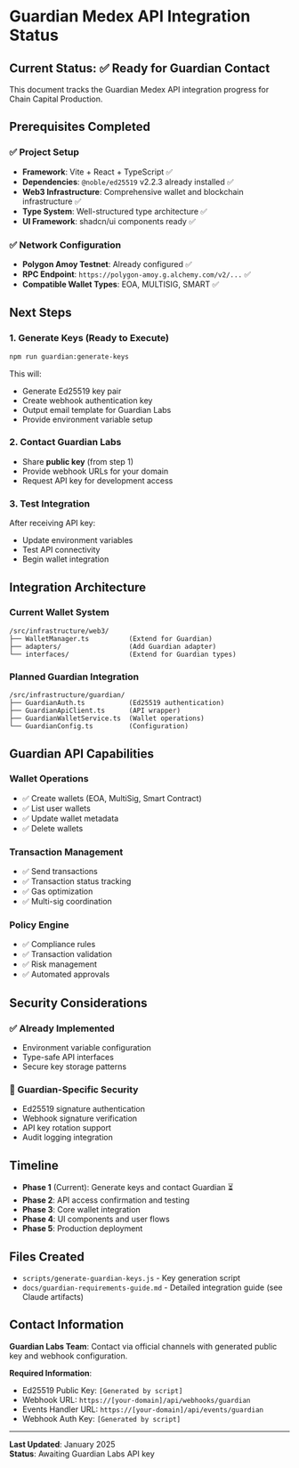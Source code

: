 # Guardian Medex API Integration Status

## Current Status: ✅ Ready for Guardian Contact

This document tracks the Guardian Medex API integration progress for Chain Capital Production.

## Prerequisites Completed

### ✅ Project Setup
- **Framework**: Vite + React + TypeScript ✅
- **Dependencies**: `@noble/ed25519` v2.2.3 already installed ✅
- **Web3 Infrastructure**: Comprehensive wallet and blockchain infrastructure ✅
- **Type System**: Well-structured type architecture ✅
- **UI Framework**: shadcn/ui components ready ✅

### ✅ Network Configuration
- **Polygon Amoy Testnet**: Already configured ✅
- **RPC Endpoint**: `https://polygon-amoy.g.alchemy.com/v2/...` ✅
- **Compatible Wallet Types**: EOA, MULTISIG, SMART ✅

## Next Steps

### 1. Generate Keys (Ready to Execute)
```bash
npm run guardian:generate-keys
```
This will:
- Generate Ed25519 key pair
- Create webhook authentication key
- Output email template for Guardian Labs
- Provide environment variable setup

### 2. Contact Guardian Labs
- Share **public key** (from step 1)
- Provide webhook URLs for your domain
- Request API key for development access

### 3. Test Integration
After receiving API key:
- Update environment variables
- Test API connectivity
- Begin wallet integration

## Integration Architecture

### Current Wallet System
```
/src/infrastructure/web3/
├── WalletManager.ts          (Extend for Guardian)
├── adapters/                 (Add Guardian adapter)
└── interfaces/               (Extend for Guardian types)
```

### Planned Guardian Integration
```
/src/infrastructure/guardian/
├── GuardianAuth.ts           (Ed25519 authentication)
├── GuardianApiClient.ts      (API wrapper)
├── GuardianWalletService.ts  (Wallet operations)
└── GuardianConfig.ts         (Configuration)
```

## Guardian API Capabilities

### Wallet Operations
- ✅ Create wallets (EOA, MultiSig, Smart Contract)
- ✅ List user wallets
- ✅ Update wallet metadata
- ✅ Delete wallets

### Transaction Management
- ✅ Send transactions
- ✅ Transaction status tracking
- ✅ Gas optimization
- ✅ Multi-sig coordination

### Policy Engine
- ✅ Compliance rules
- ✅ Transaction validation
- ✅ Risk management
- ✅ Automated approvals

## Security Considerations

### ✅ Already Implemented
- Environment variable configuration
- Type-safe API interfaces
- Secure key storage patterns

### 🔄 Guardian-Specific Security
- Ed25519 signature authentication
- Webhook signature verification
- API key rotation support
- Audit logging integration

## Timeline

- **Phase 1** (Current): Generate keys and contact Guardian ⏳
- **Phase 2**: API access confirmation and testing
- **Phase 3**: Core wallet integration
- **Phase 4**: UI components and user flows
- **Phase 5**: Production deployment

## Files Created

- `scripts/generate-guardian-keys.js` - Key generation script
- `docs/guardian-requirements-guide.md` - Detailed integration guide (see Claude artifacts)

## Contact Information

**Guardian Labs Team**: Contact via official channels with generated public key and webhook configuration.

**Required Information**:
- Ed25519 Public Key: `[Generated by script]`
- Webhook URL: `https://[your-domain]/api/webhooks/guardian`
- Events Handler URL: `https://[your-domain]/api/events/guardian`
- Webhook Auth Key: `[Generated by script]`

---

**Last Updated**: January 2025  
**Status**: Awaiting Guardian Labs API key
